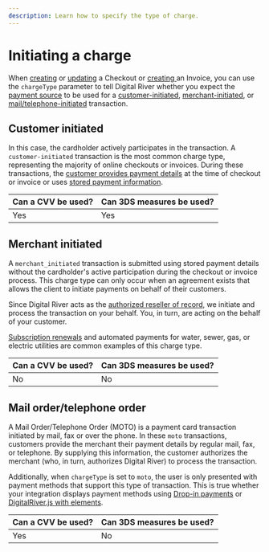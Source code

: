 ```yaml
---
description: Learn how to specify the type of charge.
---
```


# Initiating a charge

When [creating](https://www.digitalriver.com/docs/digital-river-api-reference/#operation/createCheckouts) or [updating](https://www.digitalriver.com/docs/digital-river-api-reference/#operation/updateCheckouts) a Checkout or [creating ](../../../developer-resources/digital-river-api-reference/invoices.md#creating-an-invoice)an Invoice, you can use the `chargeType` parameter to tell Digital River whether you expect the [payment source](../../../payments/payment-sources/) to be used for a [customer-initiated](initiating-a-charge.md#customer-initiated), [merchant-initiated](initiating-a-charge.md#merchant-initiated), or [mail/telephone-initiated](initiating-a-charge.md#mail-order-telephone-order) transaction.

## Customer initiated

In this case, the cardholder actively participates in the transaction. A `customer-initiated` transaction is the most common charge type, representing the majority of online checkouts or invoices. During these transactions, the [customer provides payment details](../../../payments/payment-sources/using-the-source-identifier.md#charging-a-single-use-source) at the time of checkout or invoice or uses [stored payment information](../../../payments/payment-sources/using-the-source-identifier.md#attaching-a-source-to-a-customer).

| Can a CVV be used? | Can 3DS measures be used? |
| ------------------ | ------------------------- |
| Yes                | Yes                       |

## Merchant initiated

A `merchant_initiated` transaction is submitted using stored payment details without the cardholder's active participation during the checkout or invoice process. This charge type can only occur when an agreement exists that allows the client to initiate payments on behalf of their customers.

Since Digital River acts as the [authorized reseller of record](../../../), we initiate and process the transaction on your behalf. You, in turn, are acting on the behalf of your customer.

[Subscription renewals](../subscriptions/subscription-information-1.md#creating-and-renewing-subscriptions) and automated payments for water, sewer, gas, or electric utilities are common examples of this charge type.

| Can a CVV be used? | Can 3DS measures be used? |
| ------------------ | ------------------------- |
| No                 | No                        |

## Mail order/telephone order

A Mail Order/Telephone Order (MOTO) is a payment card transaction initiated by mail, fax or over the phone. In these `moto` transactions, customers provide the merchant their payment details by regular mail, fax, or telephone. By supplying this information, the customer authorizes the merchant (who, in turn, authorizes Digital River) to process the transaction.

Additionally, when `chargeType` is set to `moto`, the user is only presented with payment methods that support this type of transaction. This is true whether your integration displays payment methods using [Drop-in payments](../../../payments/payment-integrations-1/drop-in/) or [DigitalRiver.js with elements](../../../payments/payment-integrations-1/digitalriver.js/quick-start.md).&#x20;

| Can a CVV be used? | Can 3DS measures be used? |
| ------------------ | ------------------------- |
| Yes                | No                        |
